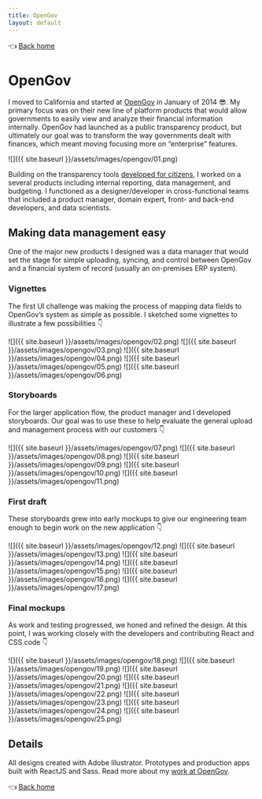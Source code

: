 ```yaml
---
title: OpenGov
layout: default
---
```


👈 [Back home](/)

# OpenGov

I moved to California and started at [OpenGov](https://opengov.com) in January of 2014 😎. My primary focus was on their new line of platform products that would allow governments to easily view and analyze their financial information internally. OpenGov had launched as a public transparency product, but ultimately our goal was to transform the way governments dealt with finances, which meant moving focusing more on “enterprise” features.

![]({{ site.baseurl }}/assets/images/opengov/01.png)

Building on the transparency tools [developed for citizens](https://paloalto.opengov.com/), I worked on a several products including internal reporting, data management, and budgeting. I functioned as a designer/developer in cross-functional teams that included a product manager, domain expert, front- and back-end developers, and data scientists.

## Making data management easy

One of the major new products I designed was a data manager that would set the stage for simple uploading, syncing, and control between OpenGov and a financial system of record (usually an on-premises ERP system).

### Vignettes
The first UI challenge was making the process of mapping data fields to OpenGov’s system as simple as possible. I sketched some vignettes to illustrate a few possibilities 👇

![]({{ site.baseurl }}/assets/images/opengov/02.png)
![]({{ site.baseurl }}/assets/images/opengov/03.png)
![]({{ site.baseurl }}/assets/images/opengov/04.png)
![]({{ site.baseurl }}/assets/images/opengov/05.png)
![]({{ site.baseurl }}/assets/images/opengov/06.png)

### Storyboards
For the larger application flow, the product manager and I developed storyboards. Our goal was to use these to help evaluate the general upload and management process with our customers 👇

![]({{ site.baseurl }}/assets/images/opengov/07.png)
![]({{ site.baseurl }}/assets/images/opengov/08.png)
![]({{ site.baseurl }}/assets/images/opengov/09.png)
![]({{ site.baseurl }}/assets/images/opengov/10.png)
![]({{ site.baseurl }}/assets/images/opengov/11.png)

### First draft
These storyboards grew into early mockups to give our engineering team enough to begin work on the new application 👇

![]({{ site.baseurl }}/assets/images/opengov/12.png)
![]({{ site.baseurl }}/assets/images/opengov/13.png)
![]({{ site.baseurl }}/assets/images/opengov/14.png)
![]({{ site.baseurl }}/assets/images/opengov/15.png)
![]({{ site.baseurl }}/assets/images/opengov/16.png)
![]({{ site.baseurl }}/assets/images/opengov/17.png)

### Final mockups
As work and testing progressed, we honed and refined the design. At this point, I was working closely with the developers and contributing React and CSS code 👇

![]({{ site.baseurl }}/assets/images/opengov/18.png)
![]({{ site.baseurl }}/assets/images/opengov/19.png)
![]({{ site.baseurl }}/assets/images/opengov/20.png)
![]({{ site.baseurl }}/assets/images/opengov/21.png)
![]({{ site.baseurl }}/assets/images/opengov/22.png)
![]({{ site.baseurl }}/assets/images/opengov/23.png)
![]({{ site.baseurl }}/assets/images/opengov/24.png)
![]({{ site.baseurl }}/assets/images/opengov/25.png)

## Details

All designs created with Adobe Illustrator. Prototypes and production apps built with ReactJS and Sass. Read more about my [work at OpenGov](https://medium.com/@andrewliebchen/css-at-opengov-1bb32d5188e4).

👈 [Back home](/)
